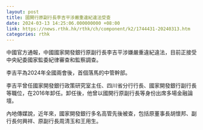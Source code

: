 ```yaml
---
layout: post
title: 國開行原副行長李吉平涉嚴重違紀違法受查
date: 2024-03-13 14:25:06.000000000 +08:00
link: https://news.rthk.hk/rthk/ch/component/k2/1744431-20240313.htm
categories: rthk
---
```


中國官方通報，中國國家開發銀行原副行長李吉平涉嫌嚴重違紀違法，目前正接受中央紀委國家監委紀律審查和監察調查。

李吉平為2024年全國兩會後，首個落馬的中管幹部。

李吉平曾任國家開發銀行政策研究室主任、四川省分行行長、國家開發銀行副行長等職位，在2016年卸任。卸任後，他曾以國開行原副行長等身份出席多場金融論壇。 　　

內地傳媒說，近年來，國家開發銀行多名高管先後被查，包括原董事長胡懷邦、副行長何興祥、原副行長周清玉和王用生。
